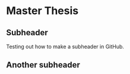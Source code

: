 # Master Thesis

## Subheader

Testing out how to make a subheader in GitHub.  

## Another subheader